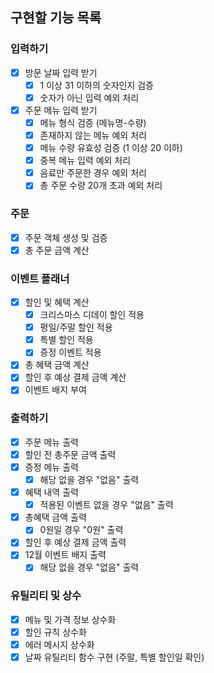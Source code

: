 ## 구현할 기능 목록

### 입력하기

- [x] 방문 날짜 입력 받기
  - [x] 1 이상 31 이하의 숫자인지 검증
  - [x] 숫자가 아닌 입력 예외 처리
- [x] 주문 메뉴 입력 받기
  - [x] 메뉴 형식 검증 (메뉴명-수량)
  - [x] 존재하지 않는 메뉴 예외 처리
  - [x] 메뉴 수량 유효성 검증 (1 이상 20 이하)
  - [x] 중복 메뉴 입력 예외 처리
  - [x] 음료만 주문한 경우 예외 처리
  - [x] 총 주문 수량 20개 초과 예외 처리

### 주문

- [x] 주문 객체 생성 및 검증
- [x] 총 주문 금액 계산

### 이벤트 플래너

- [x] 할인 및 혜택 계산
  - [x] 크리스마스 디데이 할인 적용
  - [x] 평일/주말 할인 적용
  - [x] 특별 할인 적용
  - [x] 증정 이벤트 적용
- [x] 총 혜택 금액 계산
- [x] 할인 후 예상 결제 금액 계산
- [x] 이벤트 배지 부여

### 출력하기

- [x] 주문 메뉴 출력
- [x] 할인 전 총주문 금액 출력
- [x] 증정 메뉴 출력
  - [x] 해당 없을 경우 "없음" 출력
- [x] 혜택 내역 출력
  - [x] 적용된 이벤트 없을 경우 "없음" 출력
- [x] 총혜택 금액 출력
  - [x] 0원일 경우 "0원" 출력
- [x] 할인 후 예상 결제 금액 출력
- [x] 12월 이벤트 배지 출력
  - [x] 해당 없을 경우 "없음" 출력

### 유틸리티 및 상수

- [x] 메뉴 및 가격 정보 상수화
- [x] 할인 규칙 상수화
- [x] 에러 메시지 상수화
- [x] 날짜 유틸리티 함수 구현 (주말, 특별 할인일 확인)
